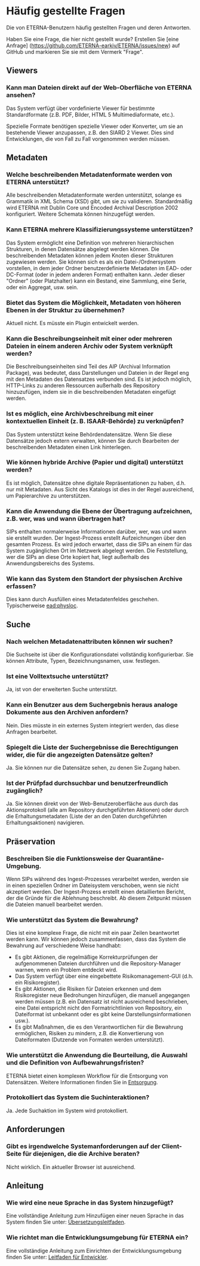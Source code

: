 # Häufig gestellte Fragen

Die von ETERNA-Benutzern häufig gestellten Fragen und deren Antworten.

Haben Sie eine Frage, die hier nicht gestellt wurde? Erstellen Sie [eine Anfrage] (https://github.com/ETERNA-earkiv/ETERNA/issues/new) auf GitHub und markieren Sie sie mit dem Vermerk "Frage".

## Viewers

### Kann man Dateien direkt auf der Web-Oberfläche von ETERNA ansehen?

Das System verfügt über vordefinierte Viewer für bestimmte Standardformate (z.B. PDF, Bilder, HTML 5 Multimediaformate, etc.).

Spezielle Formate benötigen spezielle Viewer oder Konverter, um sie an bestehende Viewer anzupassen, z.B. den SIARD 2 Viewer. Dies sind Entwicklungen, die von Fall zu Fall vorgenommen werden müssen.

## Metadaten

### Welche beschreibenden Metadatenformate werden von ETERNA unterstützt?

Alle beschreibenden Metadatenformate werden unterstützt, solange es Grammatik in XML Schema (XSD) gibt, um sie zu validieren. Standardmäßig wird ETERNA mit Dublin Core und Encoded Archival Description 2002 konfiguriert. Weitere Schemata können hinzugefügt werden.

### Kann ETERNA mehrere Klassifizierungssysteme unterstützen?

Das System ermöglicht eine Definition von mehreren hierarchischen Strukturen, in denen Datensätze abgelegt werden können. Die beschreibenden Metadaten können jedem Knoten dieser Strukturen zugewiesen werden. Sie können sich es als ein Datei-/Ordnersystem vorstellen, in dem jeder Ordner benutzerdefinierte Metadaten im EAD- oder DC-Format (oder in jedem anderen Format) enthalten kann. Jeder dieser "Ordner" (oder Platzhalter) kann ein Bestand, eine Sammlung, eine Serie, oder ein Aggregat, usw. sein.

### Bietet das System die Möglichkeit, Metadaten von höheren Ebenen in der Struktur zu übernehmen?

Aktuell nicht. Es müsste ein Plugin entwickelt werden.

### Kann die Beschreibungseinheit mit einer oder mehreren Dateien in einem anderen Archiv oder System verknüpft werden?

Die Beschreibungseinheiten sind Teil des AIP (Archival Information Package), was bedeutet, dass Darstellungen und Dateien in der Regel eng mit den Metadaten des Datensatzes verbunden sind. Es ist jedoch möglich, HTTP-Links zu anderen Ressourcen außerhalb des Repository hinzuzufügen, indem sie in die beschreibenden Metadaten eingefügt werden.

### Ist es möglich, eine Archivbeschreibung mit einer kontextuellen Einheit (z. B. ISAAR-Behörde) zu verknüpfen?

Das System unterstützt keine Behördendatensätze. Wenn Sie diese Datensätze jedoch extern verwalten, können Sie durch Bearbeiten der beschreibenden Metadaten einen Link hinterlegen.

### Wie können hybride Archive (Papier und digital) unterstützt werden?

Es ist möglich, Datensätze ohne digitale Repräsentationen zu haben, d.h. nur mit Metadaten. Aus Sicht des Katalogs ist dies in der Regel ausreichend, um Papierarchive zu unterstützen.

### Kann die Anwendung die Ebene der Übertragung aufzeichnen, z.B. wer, was und wann übertragen hat?

SIPs enthalten normalerweise Informationen darüber, wer, was und wann sie erstellt wurden. Der Ingest-Prozess erstellt Aufzeichnungen über den gesamten Prozess. Es wird jedoch erwartet, dass die SIPs an einem für das System zugänglichen Ort im Netzwerk abgelegt werden. Die Feststellung, wer die SIPs an diese Orte kopiert hat, liegt außerhalb des Anwendungsbereichs des Systems.

### Wie kann das System den Standort der physischen Archive erfassen?

Dies kann durch Ausfüllen eines Metadatenfeldes geschehen. Typischerweise <ead:physloc>.

## Suche

### Nach welchen Metadatenattributen können wir suchen?

Die Suchseite ist über die Konfigurationsdatei vollständig konfigurierbar. Sie können Attribute, Typen, Bezeichnungsnamen, usw. festlegen.

### Ist eine Volltextsuche unterstützt?

Ja, ist von der erweiterten Suche unterstützt.

### Kann ein Benutzer aus dem Suchergebnis heraus analoge Dokumente aus den Archiven anfordern?

Nein. Dies müsste in ein externes System integriert werden, das diese Anfragen bearbeitet.

### Spiegelt die Liste der Suchergebnisse die Berechtigungen wider, die für die angezeigten Datensätze gelten?

Ja. Sie können nur die Datensätze sehen, zu denen Sie Zugang haben.

### Ist der Prüfpfad durchsuchbar und benutzerfreundlich zugänglich?

Ja. Sie können direkt von der Web-Benutzeroberfläche aus durch das Aktionsprotokoll (alle am Repository durchgeführten Aktionen) oder durch die Erhaltungsmetadaten (Liste der an den Daten durchgeführten Erhaltungsaktionen) navigieren.

## Präservation

### Beschreiben Sie die Funktionsweise der Quarantäne-Umgebung.

Wenn SIPs während des Ingest-Prozesses verarbeitet werden, werden sie in einen speziellen Ordner im Dateisystem verschoben, wenn sie nicht akzeptiert werden. Der Ingest-Prozess erstellt einen detaillierten Bericht, der die Gründe für die Ablehnung beschreibt. Ab diesem Zeitpunkt müssen die Dateien manuell bearbeitet werden.

### Wie unterstützt das System die Bewahrung?

Dies ist eine komplexe Frage, die nicht mit ein paar Zeilen beantwortet werden kann. Wir können jedoch zusammenfassen, dass das System die Bewahrung auf verschiedene Weise handhabt:

- Es gibt Aktionen, die regelmäßige Korrekturprüfungen der aufgenommenen Dateien durchführen und die Repository-Manager warnen, wenn ein Problem entdeckt wird.
- Das System verfügt über eine eingebettete Risikomanagement-GUI (d.h. ein Risikoregister).
- Es gibt Aktionen, die Risiken für Dateien erkennen und dem Risikoregister neue Bedrohungen hinzufügen, die manuell angegangen werden müssen (z.B. ein Datensatz ist nicht ausreichend beschrieben, eine Datei entspricht nicht den Formatrichtlinien von Repository, ein Dateiformat ist unbekannt oder es gibt keine Darstellungsinformationen usw.).
- Es gibt Maßnahmen, die es den Verantwortlichen für die Bewahrung ermöglichen, Risiken zu mindern, z.B. die Konvertierung von Dateiformaten (Dutzende von Formaten werden unterstützt).

### Wie unterstützt die Anwendung die Beurteilung, die Auswahl und die Definition von Aufbewahrungsfristen?

ETERNA bietet einen komplexen Workflow für die Entsorgung von Datensätzen. Weitere Informationen finden Sie in [Entsorgung](Disposal.md).

### Protokolliert das System die Suchinteraktionen?

Ja. Jede Suchaktion im System wird protokolliert.

## Anforderungen

### Gibt es irgendwelche Systemanforderungen auf der Client-Seite für diejenigen, die die Archive beraten?

Nicht wirklich. Ein aktueller Browser ist ausreichend.

## Anleitung

### Wie wird eine neue Sprache in das System hinzugefügt?

Eine vollständige Anleitung zum Hinzufügen einer neuen Sprache in das System finden Sie unter: [Übersetzungsleitfaden](Translation_Guide.md).

### Wie richtet man die Entwicklungsumgebung für ETERNA ein?

Eine vollständige Anleitung zum Einrichten der Entwicklungsumgebung finden Sie unter: [Leitfaden für Entwickler](Developers_Guide.md).
